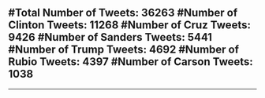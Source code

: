 #Total Number of Tweets: 36263 
#Number of Clinton Tweets: 11268
#Number of Cruz Tweets: 9426
#Number of Sanders Tweets: 5441
#Number of Trump Tweets: 4692
#Number of Rubio Tweets: 4397
#Number of Carson Tweets: 1038
---
---
